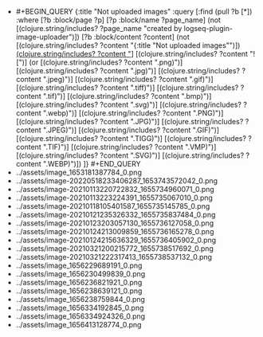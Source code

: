 - #+BEGIN_QUERY
  {:title "Not uploaded images"
    :query [:find (pull ?b [*])
          :where
          [?b :block/page ?p]
          [?p :block/name ?page_name]
          (not [(clojure.string/includes? ?page_name "created by logseq-plugin-image-uploader")])
          [?b :block/content ?content]
          (not [(clojure.string/includes? ?content "{:title \"Not uploaded images\"")])
          [(clojure.string/includes? ?content "](../assets")]
          [(clojure.string/includes? ?content "![")]
          (or [(clojure.string/includes? ?content ".png)")]
              [(clojure.string/includes? ?content ".jpg)")]
              [(clojure.string/includes? ?content ".jpeg)")]
              [(clojure.string/includes? ?content ".gif)")]
              [(clojure.string/includes? ?content ".tiff)")]
              [(clojure.string/includes? ?content ".tif)")]
              [(clojure.string/includes? ?content ".bmp)")]
              [(clojure.string/includes? ?content ".svg)")]
              [(clojure.string/includes? ?content ".webp)")]
              [(clojure.string/includes? ?content ".PNG)")]
              [(clojure.string/includes? ?content ".JPG)")]
              [(clojure.string/includes? ?content ".JPEG)")]
              [(clojure.string/includes? ?content ".GIF)")]
              [(clojure.string/includes? ?content ".TIGG)")]
              [(clojure.string/includes? ?content ".TIF)")]
              [(clojure.string/includes? ?content ".VMP)")]
              [(clojure.string/includes? ?content ".SVG)")]
              [(clojure.string/includes? ?content ".WEBP)")])
        ]}
  #+END_QUERY
- ../assets/image_1653181387784_0.png
- ../assets/image-20220518233406287_1653743572042_0.png
- ../assets/image-20210113220722832_1655734960071_0.png
- ../assets/image-20210113223224391_1655735067010_0.png
- ../assets/image-20210118105401587_1655735145785_0.png
- ../assets/image-20210121235326332_1655735837484_0.png
- ../assets/image-20210123203057130_1655736127058_0.png
- ../assets/image-20210124213009859_1655736165278_0.png
- ../assets/image-20210124215636329_1655736405902_0.png
- ../assets/image-20210321200215772_1655738517692_0.png
- ../assets/image-20210321222317413_1655738537132_0.png
- ../assets/image_1656229689191_0.png
- ../assets/image_1656230499839_0.png
- ../assets/image_1656236821921_0.png
- ../assets/image_1656238639121_0.png
- ../assets/image_1656238759844_0.png
- ../assets/image_1656334192845_0.png
- ../assets/image_1656334924326_0.png
- ../assets/image_1656413128774_0.png